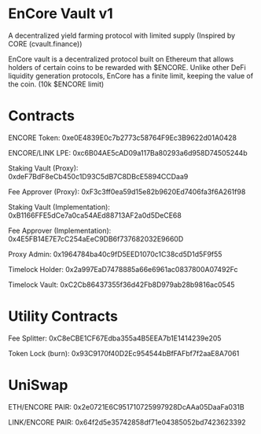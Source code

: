 # EnCore Vault v1
A decentralized yield farming protocol with limited supply (Inspired by CORE (cvault.finance))

EnCore vault is a decentralized protocol built on Ethereum that allows holders of certain coins to be rewarded with $ENCORE. Unlike other DeFi liquidity generation protocols, EnCore has a finite limit, keeping the value of the coin. (10k $ENCORE limit)


# Contracts 
ENCORE Token: 0xe0E4839E0c7b2773c58764F9Ec3B9622d01A0428

ENCORE/LINK LPE: 0xc6B04AE5cAD09a117Ba80293a6d958D74505244b

Staking Vault (Proxy): 0xdeF7BdF8eCb450c1D93C5dB7C8DBcE5894CCDaa9

Fee Approver (Proxy): 0xF3c3ff0ea59d15e82b9620Ed7406fa3f6A261f98

Staking Vault (Implementation): 0xB1166FFE5dCe7a0ca54AEd88713AF2a0d5DeCE68

Fee Approver (Implementation): 0x4E5FB14E7E7cC254aEeC9DB6f737682032E9660D

Proxy Admin: 0x1964784ba40c9fD5EED1070c1C38cd5D1d5F9f55

Timelock Holder: 0x2a997EaD7478885a66e6961ac0837800A07492Fc

Timelock Vault: 0xC2Cb86437355f36d42Fb8D979ab28b9816ac0545

# Utility Contracts
Fee Splitter: 0xC8eCBE1CF67Edba355a4B5EEA7b1E1414239e205

Token Lock (burn): 0x93C9170f40D2Ec954544bBfFAFbf7f2aaE8A7061

# UniSwap

ETH/ENCORE PAIR: 0x2e0721E6C951710725997928DcAAa05DaaFa031B

LINK/ENCORE PAIR: 0x64f2d5e35742858df71e04385052bd7423623392

